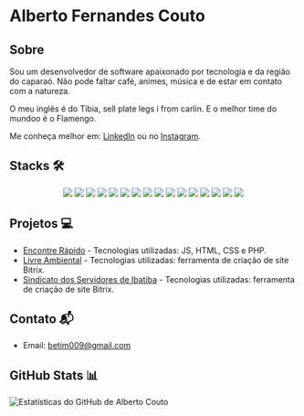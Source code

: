 # Alberto Fernandes Couto

##  Sobre
Sou um desenvolvedor de software apaixonado por tecnologia e da região do caparaó. 
Não pode faltar café, animes, música e de estar em contato com a natureza.

O meu inglês é do Tibia, sell plate legs i from carlin. E o melhor time do mundoo é o Flamengo. 


Me conheça melhor em: [LinkedIn](https://www.linkedin.com/in/albertocouto/) ou no [Instagram](https://www.instagram.com/albertofernandescouto/).

## Stacks 🛠️
<div align="center">
  <img src="https://img.shields.io/badge/-JavaScript-F7DF1E?style=flat-square&logo=javascript&logoColor=white">
  <img src="https://img.shields.io/badge/-ES6-F7DF1E?style=flat-square&logo=javascript&logoColor=white">
  <img src="https://img.shields.io/badge/-Bootstrap-563D7C?style=flat-square&logo=bootstrap&logoColor=white">
  <img src="https://img.shields.io/badge/-React.js-61DAFB?style=flat-square&logo=react&logoColor=white">
  <img src="https://img.shields.io/badge/-RTL-00BFFF?style=flat-square">
  <img src="https://img.shields.io/badge/-Jest-C21325?style=flat-square&logo=jest&logoColor=white">
  <img src="https://img.shields.io/badge/-MongoDB-47A248?style=flat-square&logo=mongodb&logoColor=white">
  <img src="https://img.shields.io/badge/-MySQL-4479A1?style=flat-square&logo=mysql&logoColor=white">
  <img src="https://img.shields.io/badge/-Express.js-787878?style=flat-square">
  <img src="https://img.shields.io/badge/-Sinon-8A8A8A?style=flat-square">
  <img src="https://img.shields.io/badge/-Chai-A30701?style=flat-square">
  <img src="https://img.shields.io/badge/-Node.js-43853D?style=flat-square&logo=node.js&logoColor=white">
  <img src="https://img.shields.io/badge/-Python-3776AB?style=flat-square&logo=python&logoColor=white">
  <img src="https://img.shields.io/badge/-Linux-FCC624?style=flat-square&logo=linux&logoColor=white">
  <img src="https://img.shields.io/badge/-Git-F05032?style=flat-square&logo=git&logoColor=white">
  <img src="https://img.shields.io/badge/-Bash-4EAA25?style=flat-square">
</div>

## Projetos 💻
- [Encontre Rápido](https://www.encontrerapido.com.br/) - Tecnologias utilizadas: JS, HTML, CSS e PHP.
- [Livre Ambiental](https://livreambiental.com.br/) - Tecnologias utilizadas: ferramenta de criação de site Bitrix.
- [Sindicato dos Servidores de Ibatiba](https://servidoresdeibatiba.com/) - Tecnologias utilizadas: ferramenta de criação de site Bitrix.

## Contato 📬
- Email: betim009@gmail.com

## GitHub Stats 📊
![Estatísticas do GitHub de Alberto Couto](https://github-readme-stats.vercel.app/api?username=betim009&show_icons=true&theme=dark)
